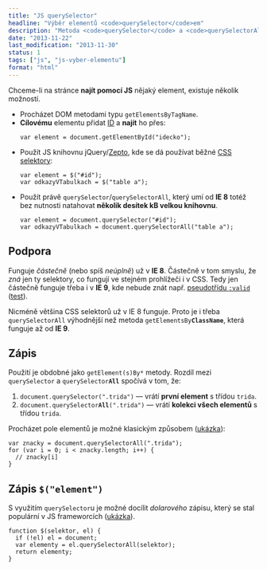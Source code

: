 ```yaml
---
title: "JS querySelector"
headline: "Výběr elementů <code>querySelector</code>em"
description: "Metoda <code>querySelector</code> a <code>querySelectorAll</code> zjednodušuje výběr elementů v JavaScriptu."
date: "2013-11-22"
last_modification: "2013-11-30"
status: 1
tags: ["js", "js-vyber-elementu"]
format: "html"
---
```


<p>Chceme-li na stránce <b>najít pomocí JS</b> nějaký element, existuje několik možností.</p>

<ul>
  <li>Procházet DOM metodami typu <code>getElementsByTagName</code>.</li>
  <li><b>Cílovému</b> elementu přidat <a href="/id-class">ID</a> a <b>najít</b> ho přes:
  <pre><code>var element = document.getElementById("idecko");</code></pre></li>
  <li>Použít JS knihovnu jQuery/<a href="/framework-zepto">Zepto</a>, kde se dá používat běžné <a href="/css-selektory">CSS selektory</a>:
  <pre><code>var element = $("#id");
var odkazyVTabulkach = $("table a");</code></pre>
  </li>
  <li>Použít právě <code>querySelector</code>/<code>querySelectorAll</code>, který umí od <b>IE 8</b> totéž bez nutnosti natahovat <b>několik desítek kB velkou knihovnu</b>.
  <pre><code>var element = document.querySelector("#id");
var odkazyVTabulkach = document.querySelectorAll("table a");</code></pre>
  </li>
</ul>

<h2 id="podpora">Podpora</h2>
<p>Funguje <i>částečně</i> (nebo spíš <i>neúplně</i>) už v <b>IE 8</b>. Částečně v tom smyslu, že <i>zná</i> jen ty selektory, co fungují ve stejném prohlížeči i v CSS. Tedy jen částečně funguje třeba i v <b>IE 9</b>, kde nebude znát např. <a href="/css-selektory#validace">pseudotřídu <code>:valid</code></a> (<a href="https://kod.djpw.cz/pts">test</a>).</p>

<p>Nicméně většina CSS selektorů už v IE 8 funguje. Proto je i třeba <code>querySelectorAll</code> výhodnější než metoda <code>getElementsBy<b>ClassName</b></code>, která funguje až od <b>IE 9</b>.</p>

<h2 id="zapis">Zápis</h2>
<p>Použití je obdobné jako <code>getElement(s)By*</code> metody. Rozdíl mezi <code>querySelector</code> a <code>querySelector<b>All</b></code> spočívá v tom, že:</p>

<ol>
  <li><code>document.querySelector(".trida")</code> — vrátí <b>první element</b> s třídou <code>trida</code>.</li>
  <li><code>document.querySelector<b>All</b>(".trida")</code> — vrátí <b>kolekci všech elementů</b> s třídou <code>trida</code>.</li>  
</ol>

<p>Procházet pole elementů je možné klasickým způsobem (<a href="https://kod.djpw.cz/rws">ukázka</a>):</p>
<pre><code>var znacky = document.querySelectorAll(".trida");
for (var i = 0; i &lt; znacky.length; i++) {
  // znacky[i]
}
</code></pre>

<h2 id="dolar">Zápis <code>$("element")</code></h2>
<p>S využitím <code>querySelector</code>u je možné docílit <i>dolarového</i> zápisu, který se stal populární v JS frameworcích (<a href="https://kod.djpw.cz/oobb">ukázka</a>).</p>
<pre><code>function $(selektor, el) {
  if (!el) el = document;
  var elementy = el.querySelectorAll(selektor);
  return elementy;
}</code></pre>
<!-- return elementy.length > 1 ? elementy : elementy[0] -->